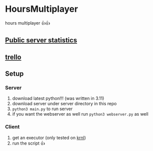 # HoursMultiplayer
hours multiplayer 👍👍

## [Public server statistics](http://salamithecat.com:4040)

## [trello](https://trello.com/b/e1gvvbzK/hours-multiplayer-script)

## Setup

### Server
1. download latest python!!! (was written in 3.11)
2. download server under server directory in this repo
3. `python3 main.py` to run server
4. if you want the webserver as well run `python3 webserver.py` as well

### Client
1. get an executor (only tested on [krnl](https://krnl.place))
2. run the script 👍

